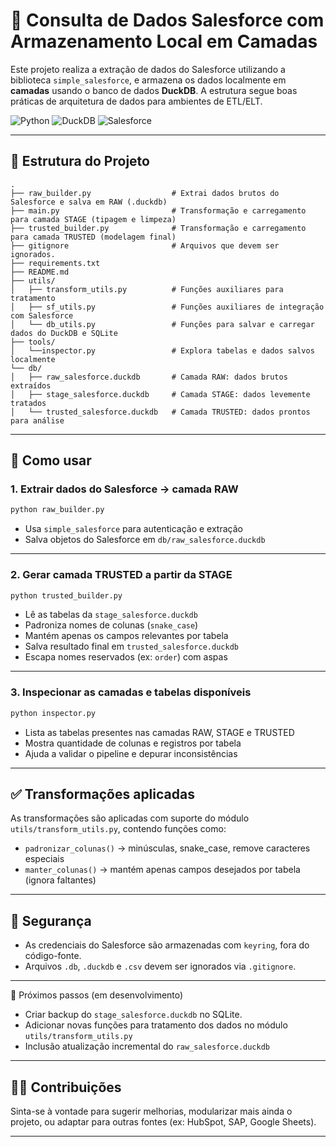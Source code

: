 # 🔄 Consulta de Dados Salesforce com Armazenamento Local em Camadas

Este projeto realiza a extração de dados do Salesforce utilizando a biblioteca `simple_salesforce`, e armazena os dados localmente em **camadas** usando o banco de dados **DuckDB**. A estrutura segue boas práticas de arquitetura de dados para ambientes de ETL/ELT.

![Python](https://img.shields.io/badge/Python-3.12%2B-blue)
![DuckDB](https://img.shields.io/badge/DuckDB-embedded-lightgrey)
![Salesforce](https://img.shields.io/badge/Salesforce-API--v59-00A1E0)

---

## 📁 Estrutura do Projeto

```
.
├── raw_builder.py                  # Extrai dados brutos do Salesforce e salva em RAW (.duckdb)
├── main.py                         # Transformação e carregamento para camada STAGE (tipagem e limpeza)
├── trusted_builder.py              # Transformação e carregamento para camada TRUSTED (modelagem final)
├── gitignore                       # Arquivos que devem ser ignorados.
├── requirements.txt
├── README.md
├── utils/
│   ├── transform_utils.py          # Funções auxiliares para tratamento
│   ├── sf_utils.py                 # Funções auxiliares de integração com Salesforce
│   └── db_utils.py                 # Funções para salvar e carregar dados do DuckDB e SQLite
├── tools/
│   └──inspector.py                 # Explora tabelas e dados salvos localmente
└── db/
│   ├── raw_salesforce.duckdb       # Camada RAW: dados brutos extraídos
│   ├── stage_salesforce.duckdb     # Camada STAGE: dados levemente tratados
│   └── trusted_salesforce.duckdb   # Camada TRUSTED: dados prontos para análise

```

---

## 🚀 Como usar

### 1. Extrair dados do Salesforce → camada RAW

```bash
python raw_builder.py
```

- Usa `simple_salesforce` para autenticação e extração
- Salva objetos do Salesforce em `db/raw_salesforce.duckdb`

---

### 2. Gerar camada TRUSTED a partir da STAGE

```bash
python trusted_builder.py
```

- Lê as tabelas da `stage_salesforce.duckdb`
- Padroniza nomes de colunas (`snake_case`)
- Mantém apenas os campos relevantes por tabela
- Salva resultado final em `trusted_salesforce.duckdb`
- Escapa nomes reservados (ex: `order`) com aspas

---

### 3. Inspecionar as camadas e tabelas disponíveis

```bash
python inspector.py
```

- Lista as tabelas presentes nas camadas RAW, STAGE e TRUSTED
- Mostra quantidade de colunas e registros por tabela
- Ajuda a validar o pipeline e depurar inconsistências

---

## ✅ Transformações aplicadas

As transformações são aplicadas com suporte do módulo `utils/transform_utils.py`, contendo funções como:

- `padronizar_colunas()` → minúsculas, snake_case, remove caracteres especiais
- `manter_colunas()` → mantém apenas campos desejados por tabela (ignora faltantes)

---

## 🔐 Segurança

- As credenciais do Salesforce são armazenadas com `keyring`, fora do código-fonte.
- Arquivos `.db`, `.duckdb` e `.csv` devem ser ignorados via `.gitignore`.

---

📌 Próximos passos (em desenvolvimento)
- Criar backup do `stage_salesforce.duckdb` no SQLite.
- Adicionar novas funções para tratamento dos dados no módulo `utils/transform_utils.py`
- Inclusão atualização incremental do `raw_salesforce.duckdb`

---

## 🙋‍♂️ Contribuições

Sinta-se à vontade para sugerir melhorias, modularizar mais ainda o projeto, ou adaptar para outras fontes (ex: HubSpot, SAP, Google Sheets).

---